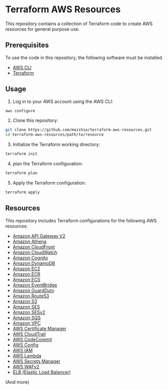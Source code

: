 # Terraform AWS Resources

This repository contains a collection of Terraform code to create AWS resources for general purpose use.

## Prerequisites

To use the code in this repository, the following software must be installed.

- [AWS CLI](https://aws.amazon.com/cli/)
- [Terraform](https://www.terraform.io/downloads.html)

## Usage

1. Log in to your AWS account using the AWS CLI:

```bash
aws configure
```

2. Clone this repository:

```bash
git clone https://github.com/maishio/terraform-aws-resources.git
cd terraform-aws-resources/path/to/resource
```

3. Initialize the Terraform working directory:

```bash
terraform init
```

4. plan the Terraform configuration:

```bash
terraform plan
```

5. Apply the Terraform configuration:

```bash
terraform apply
```

## Resources

This repository includes Terraform configurations for the following AWS resources:

- [Amazon API Gateway V2](./terraform/apigateway_v2)
- [Amazon Athena](./terraform/athena)
- [Amazon CloudFront](./terraform/cloudfront)
- [Amazon CloudWatch](./terraform/cloudwatch)
- [Amazon Cognito](./terraform/cognito)
- [Amazon DynamoDB](./terraform/dynamodb)
- [Amazon EC2](./terraform/ec2)
- [Amazon ECR](./terraform/ecr)
- [Amazon ECS](./terraform/ecs)
- [Amazon EventBridge](./terraform/eventbridge)
- [Amazon GuardDuty](./terraform/guardduty)
- [Amazon Route53](./terraform/route53)
- [Amazon S3](./terraform/s3)
- [Amazon SES](./terraform/ses)
- [Amazon SESv2](./terraform/ses_v2)
- [Amazon SQS](./terraform/sqs)
- [Amazon VPC](./terraform/vpc)
- [AWS Certificate Manager](./terraform/acm)
- [AWS CloudTrail](./terraform/cloudtrail)
- [AWS CodeCommit](./terraform/codecommit)
- [AWS Config](./terraform/config)
- [AWS IAM](./terraform/iam)
- [AWS Lambda](./terraform/lambda)
- [AWS Secrets Manager](./terraform/secretsmanager)
- [AWS WAFv2](./terraform/wafv2)
- [ELB (Elastic Load Balancer)](./terraform/elb)

(And more)
